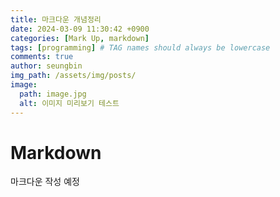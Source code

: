 ```yaml
---
title: 마크다운 개념정리
date: 2024-03-09 11:30:42 +0900
categories: [Mark Up, markdown]
tags: [programming] # TAG names should always be lowercase
comments: true
author: seungbin
img_path: /assets/img/posts/
image:
  path: image.jpg
  alt: 이미지 미리보기 테스트
---
```


# Markdown

마크다운 작성 예정
